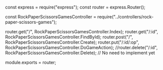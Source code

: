 const express = require("express");
const router = express.Router();

const RockPaperScissorsGamesController = require("../controllers/rock-paper-scissors-games");

router.get("/", RockPaperScissorsGamesController.Index);
router.get("/:id", RockPaperScissorsGamesController.FindById);
router.post("/", RockPaperScissorsGamesController.Create);
router.put("/:id/:op", RockPaperScissorsGamesController.DoGameAction);
//router.delete("/:id", RockPaperScissorsGamesController.Delete); // No need to implement yet

module.exports = router;
